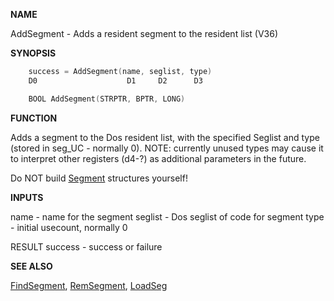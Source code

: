 
**NAME**

AddSegment - Adds a resident segment to the resident list (V36)

**SYNOPSIS**

```c
    success = AddSegment(name, seglist, type)
    D0                    D1     D2      D3

    BOOL AddSegment(STRPTR, BPTR, LONG)

```
**FUNCTION**

Adds a segment to the Dos resident list, with the specified Seglist
and type (stored in seg_UC - normally 0).  NOTE: currently unused
types may cause it to interpret other registers (d4-?) as additional
parameters in the future.

Do NOT build [Segment](_0078.md) structures yourself!

**INPUTS**

name    - name for the segment
seglist - Dos seglist of code for segment
type    - initial usecount, normally 0

RESULT
success - success or failure

**SEE ALSO**

[FindSegment](FindSegment.md), [RemSegment](RemSegment.md), [LoadSeg](LoadSeg.md)
